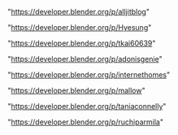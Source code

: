 "https://developer.blender.org/p/alljitblog"

"https://developer.blender.org/p/Hyesung"

"https://developer.blender.org/p/tkai60639"

"https://developer.blender.org/p/adonisgenie"

"https://developer.blender.org/p/internethomes"

"https://developer.blender.org/p/mallow"

"https://developer.blender.org/p/taniaconnelly"

 
"https://developer.blender.org/p/ruchiparmila"


 
